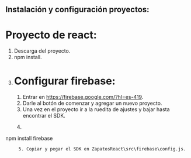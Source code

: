 ## Instalación y configuración proyectos:
# Proyecto de react:
1. Descarga del proyecto.
2. npm install.
3. # Configurar firebase:
     1. Entrar en https://firebase.google.com/?hl=es-419.
     2. Darle al botón de comenzar y agregar un nuevo proyecto.
     3. Una vez en el proyecto ir a la ruedita de ajustes y bajar hasta encontrar el SDK.
     4. ```
  npm install firebase
```
     5. Copiar y pegar el SDK en ZapatosReact\src\firebase\config.js.
